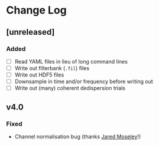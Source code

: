 # Change Log

## [unreleased]

### Added

- [ ] Read YAML files in lieu of long command lines
- [ ] Write out filterbank (`.fil`) files
- [ ] Write out HDF5 files
- [ ] Downsample in time and/or frequency before writing out
- [ ] Write out (many) coherent dedispersion trials

## v4.0

### Fixed

- Channel normalisation bug (thanks [Jared Moseley](https://github.com/Jared-Moseley)!)
